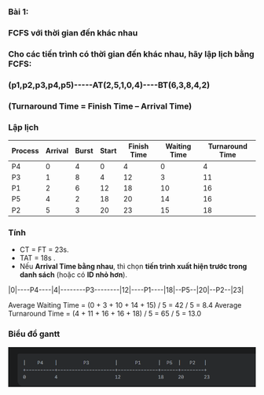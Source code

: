 ### Bài 1:
### FCFS với thời gian đến khác nhau
### Cho các tiến trình có thời gian đến khác nhau, hãy lập lịch bằng FCFS:
### (p1,p2,p3,p4,p5)-----AT(2,5,1,0,4)----BT(6,3,8,4,2)

### (Turnaround Time = Finish Time – Arrival Time)

### Lập lịch
| Process | Arrival | Burst | Start | Finish Time | Waiting Time | Turnaround Time |
| ------- | ------- | ----- | ----- | ------ | ------------ | --------------- |
| P4      | 0       | 4     | 0     | 4      | 0            | 4               |
| P3      | 1       | 8     | 4     | 12     | 3            | 11              |
| P1      | 2       | 6     | 12    | 18     | 10           | 16              |
| P5      | 4       | 2     | 18    | 20     | 14           | 16              |
| P2      | 5       | 3     | 20    | 23     | 15           | 18              |



### Tính 
- CT = FT = 23s.  
- TAT = 18s .  
- Nếu **Arrival Time bằng nhau**, thì chọn **tiến trình xuất hiện trước trong danh sách** (hoặc có **ID nhỏ hơn**).

|0|----P4----|4|--------P3--------|12|----P1----|18|--P5--|20|--P2--|23|


Average Waiting Time = (0 + 3 + 10 + 14 + 15) / 5 = 42 / 5 = 8.4
Average Turnaround Time = (4 + 11 + 16 + 16 + 18) / 5 = 65 / 5 = 13.0

### Biểu đồ gantt
![alt text]({98F260DE-5F4E-4FAA-8161-4E48DE628E49}.png)